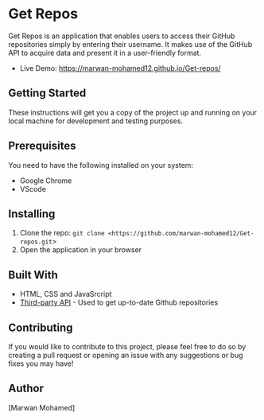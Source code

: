 # Get Repos
Get Repos is an application that enables users to access their GitHub repositories simply by entering their username. It makes use of the GitHub API to acquire data and present it in a user-friendly format.

- Live Demo: https://marwan-mohamed12.github.io/Get-repos/

## Getting Started

These instructions will get you a copy of the project up and running on your local machine for development and testing purposes.

## Prerequisites

You need to have the following installed on your system:

- Google Chrome
- VScode

## Installing

1. Clone the repo: `git clone <https://github.com/marwan-mohamed12/Get-repos.git`>
2. Open the application in your browser

## Built With

- HTML, CSS and JavaSrcript
- [Third-party API]([https://api.github.com/]) - Used to get up-to-date Github repositories

## Contributing 
If you would like to contribute to this project, please feel free to do so by creating a pull request or opening an issue with any suggestions or bug fixes you may have!

## Author

[Marwan Mohamed]
